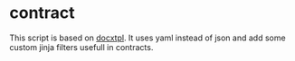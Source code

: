 # contract

This script is based on [docxtpl](https://github.com/elapouya/python-docx-template/blob/master/docxtpl/__main__.py). It uses yaml instead of json and add some custom jinja filters usefull in contracts.